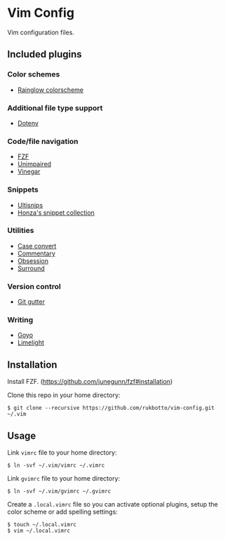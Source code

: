 # Vim Config

Vim configuration files.

## Included plugins

### Color schemes

- [Rainglow colorscheme](https://github.com/rainglow/vim)

### Additional file type support

- [Dotenv](https://github.com/tpope/vim-dotenv)

### Code/file navigation

- [FZF](https://github.com/junegunn/fzf.vim)
- [Unimpaired](https://github.com/tpope/vim-unimpaired)
- [Vinegar](https://github.com/tpope/vim-vinegar)

### Snippets

- [Ultisnips](https://github.com/SirVer/ultisnips)
- [Honza's snippet collection](https://github.com/honza/vim-snippets)

### Utilities

- [Case convert](https://github.com/chiedo/vim-case-convert)
- [Commentary](https://github.com/tpope/vim-commentary)
- [Obsession](https://github.com/tpope/vim-obsession)
- [Surround](https://github.com/tpope/vim-surround)

### Version control

- [Git gutter](https://github.com/airblade/vim-gitgutter)

### Writing

- [Goyo](https://github.com/junegunn/goyo.vim)
- [Limelight](https://github.com/junegunn/limelight.vim)

## Installation

Install FZF. (<https://github.com/junegunn/fzf#installation>)

Clone this repo in your home directory:

```
$ git clone --recursive https://github.com/rukbotto/vim-config.git ~/.vim
```

## Usage

Link `vimrc` file to your home directory:

```
$ ln -svf ~/.vim/vimrc ~/.vimrc
```

Link `gvimrc` file to your home directory:

```
$ ln -svf ~/.vim/gvimrc ~/.gvimrc
```

Create a `.local.vimrc` file so you can activate optional plugins, setup the color scheme or add spelling settings:

```
$ touch ~/.local.vimrc
$ vim ~/.local.vimrc
```
